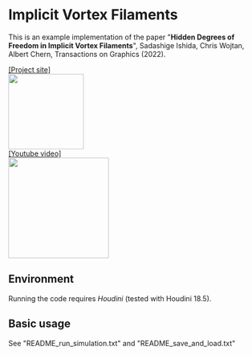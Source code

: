 # Implicit Vortex Filaments

This is an example implementation of the paper "**Hidden Degrees of Freedom in Implicit Vortex Filaments**", Sadashige Ishida, Chris Wojtan, Albert Chern, Transactions on Graphics (2022). 

[[Project site]][P]  
<a href="https://sadashigeishida.bitbucket.io/implicit_filaments/">  <img src="https://sadashigeishida.bitbucket.io/implicit_filaments/TorusKnotComp.jpg" height="150px"> </a>  
[[Youtube video]][Y]  
<a href="https://youtu.be/nHG4Fmq-Jmk"><img src="https://i.ytimg.com/vi/nHG4Fmq-Jmk/0.jpg" width="200px"></a>

[Y]:https://youtu.be/nHG4Fmq-Jmk
[P]:https://sadashigeishida.bitbucket.io/implicit_filaments/  


## Environment
Running the code requires *Houdini* (tested with Houdini 18.5).

## Basic usage
See "README_run_simulation.txt" and "README_save_and_load.txt"
